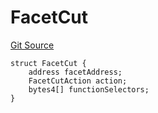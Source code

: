 # FacetCut
[Git Source](https://github.com/thrackle-io/rules-protocol/blob/2738cf9716e0fddfad4df13fdb6486b5987af931/src/diamond/core/DiamondCut/FacetCut.sol)


```solidity
struct FacetCut {
    address facetAddress;
    FacetCutAction action;
    bytes4[] functionSelectors;
}
```

